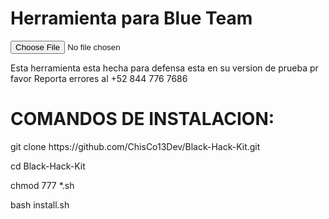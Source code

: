 <!DOCTYPE html>
<html lang="en">
<head>
<meta charset="UTF-8">
<meta name="viewport" content="width=device-width, initial-scale=1.0">
</head>
<body>
<div class="container">
    <h1>Herramienta para Blue Team</h1>
    <input type="file" id="image-upload" accept="image/*">
    <p>Esta herramienta esta hecha para defensa esta en su version de prueba pr favor Reporta errores al +52 844 776 7686</p>
    <H1>COMANDOS DE INSTALACION:  </H1>
    <p style=color: cyan;>git clone https://github.com/ChisCo13Dev/Black-Hack-Kit.git</p>
    <p style=color: cyan;>cd Black-Hack-Kit</p>
    <p style=color: cyan;>chmod 777 *.sh</p>
    <p style=color: cyan;>bash install.sh</p>
</div>
</body>
</html>
